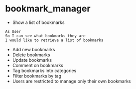 # bookmark_manager

- Show a list of bookmarks
```
As User
So I can see what bookmarks they are
I would like to retrieve a list of bookmarks
```

- Add new bookmarks
- Delete bookmarks
- Update bookmarks
- Comment on bookmarks
- Tag bookmarks into categories
- Filter bookmarks by tag
- Users are restricted to manage only their own bookmarks
